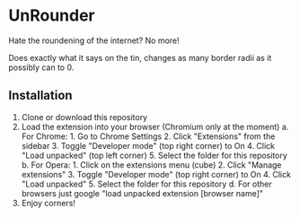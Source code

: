 # UnRounder

Hate the roundening of the internet? No more! 

Does exactly what it says on the tin, changes as many border radii as it possibly can to 0.

## Installation
1. Clone or download this repository
2. Load the extension into your browser (Chromium only at the moment)
	a. For Chrome:
		1. Go to Chrome Settings
		2. Click "Extensions" from the sidebar
		3. Toggle "Developer mode" (top right corner) to On
		4. Click "Load unpacked" (top left corner)
		5. Select the folder for this repository
	b. For Opera:
		1. Click on the extensions menu (cube)
		2. Click "Manage extensions"
		3. Toggle "Developer mode" (top right corner) to On
		4. Click "Load unpacked"
		5. Select the folder for this repository
	d. For other browsers just google "load unpacked extension [browser name]"
3. Enjoy corners!